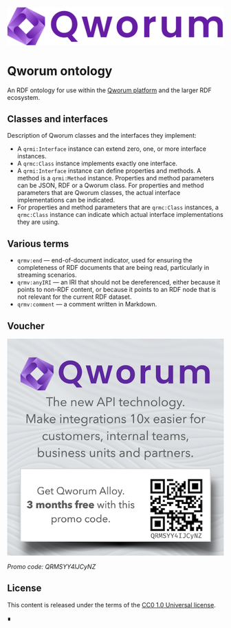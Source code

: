 ![Qworum logo and name](https://raw.githubusercontent.com/doga/qworum-website/master/build/assets/images/logos/Qworum-logo-and-name.svg "Qworum logo and name")

# Qworum ontology

An RDF ontology for use within the [Qworum platform](https://qworum.net) and the larger RDF ecosystem.

## Classes and interfaces

Description of Qworum classes and the interfaces they implement:

- A `qrmi:Interface` instance can extend zero, one, or more interface instances.
- A `qrmc:Class` instance implements exactly one interface.
- A `qrmi:Interface` instance can define properties and methods. A method is a `qrmi:Method` instance. Properties and method parameters can be JSON, RDF or a Qworum class. For properties and method parameters that are Qworum classes, the actual interface implementations can be indicated.
- For properties and method parameters that are `qrmc:Class` instances, a `qrmc:Class` instance can indicate which actual interface implementations they are using.

## Various terms

- `qrmv:end` — end-of-document indicator, used for ensuring the completeness of RDF documents that are being read, particularly in streaming scenarios.
- `qrmv:anyIRI` — an IRI that should not be dereferenced, either because it points to non-RDF content, or because it points to an RDF node that is not relevant for the current RDF dataset.
- `qrmv:comment` — a comment written in Markdown.

## Voucher

[![Qworum promo code](https://github.com/doga/doga/raw/main/qworum-promo-code-QRMSYY4IJCyNZ.png)](https://qworum.net/en/plans/)

_Promo code: QRMSYY4IJCyNZ_

## License

This content is released under the terms of the [CC0 1.0 Universal license](https://creativecommons.org/publicdomain/zero/1.0/deed.en).

∎
